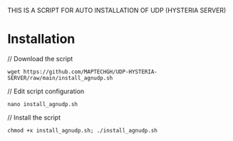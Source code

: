
THIS IS A SCRIPT FOR AUTO INSTALLATION OF UDP (HYSTERIA SERVER) 

# Installation


// Download the script
```
wget https://github.com/MAPTECHGH/UDP-HYSTERIA-SERVER/raw/main/install_agnudp.sh
```
// Edit script configuration 
```
nano install_agnudp.sh
```
// Install the script
```
chmod +x install_agnudp.sh; ./install_agnudp.sh
```
